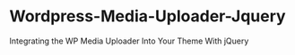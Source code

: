 Wordpress-Media-Uploader-Jquery
===============================

Integrating the WP Media Uploader Into Your Theme With jQuery

